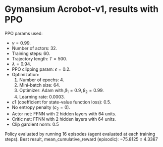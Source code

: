 # Gymansium Acrobot-v1, results with PPO

PPO params used:

- $\gamma=0.99$.
- Number of actors: 32.
- Training steps: 60.
- Trajectory length: $T=500$.
- $\lambda=0.94$.
- PPO clipping param: $\epsilon=0.2$.
- Optimization:
  1. Number of epochs: 4.
  2. Mini-batch size: 64.
  3. Optimizer: Adam with $\beta_1=0.9, \beta_2=0.99$.
  4. Learning rate: 0.0003.
- $c1$ (coefficient for state-value function loss): 0.5.
- No entropy penalty ($c_2=0$).
- Actor net: FFNN with 2 hidden layers with 64 units.
- Critic net: FFNN with 2 hidden layers with 64 units.
- Clip gardient norm: 0.5

Policy evaluated by running 16 episodes (agent evaluated at each training steps). Best result, mean_cumulative_reward (episodic): $-75.8125\pm4.3387$

